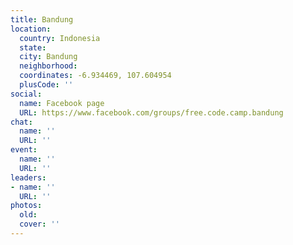 ```yaml
---
title: Bandung
location:
  country: Indonesia
  state: 
  city: Bandung
  neighborhood: 
  coordinates: -6.934469, 107.604954
  plusCode: ''
social:
  name: Facebook page
  URL: https://www.facebook.com/groups/free.code.camp.bandung
chat:
  name: ''
  URL: ''
event:
  name: ''
  URL: ''
leaders:
- name: ''
  URL: ''
photos:
  old: 
  cover: ''
---
```

